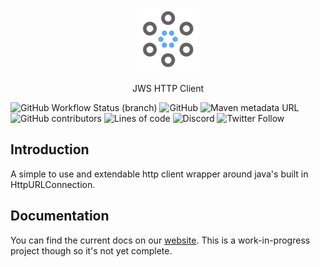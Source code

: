 <p align="center"><img src="https://raw.githubusercontent.com/JavaWebStack/docs/master/docs/assets/img/icon.svg" width="100">
<br><br>
JWS HTTP Client
</p>

![GitHub Workflow Status (branch)](https://img.shields.io/github/workflow/status/JavaWebStack/HTTP-Client/Maven%20Deploy/master)
![GitHub](https://img.shields.io/github/license/JavaWebStack/HTTP-Client)
![Maven metadata URL](https://img.shields.io/maven-metadata/v?metadataUrl=https%3A%2F%2Frepo.javawebstack.org%2Forg%2Fjavawebstack%2FHTTP-Client%2Fmaven-metadata.xml)
![GitHub contributors](https://img.shields.io/github/contributors/JavaWebStack/HTTP-Client)
![Lines of code](https://img.shields.io/tokei/lines/github/JavaWebStack/HTTP-Client)
![Discord](https://img.shields.io/discord/815612319378833408?color=%237289DA&label=discord)
![Twitter Follow](https://img.shields.io/twitter/follow/JavaWebStack?style=social)

## Introduction
A simple to use and extendable http client wrapper around java's built in HttpURLConnection.

## Documentation
You can find the current docs on our [website](https://docs.javawebstack.org/framework/http-client). This is a work-in-progress project though so it's not yet complete.
